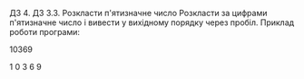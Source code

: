 ДЗ 4. ДЗ 3.3. Розкласти п'ятизначне число
Розкласти за цифрами п'ятизначне число і вивести у вихідному порядку через пробіл. Приклад роботи програми:

10369

1 0 3 6 9
